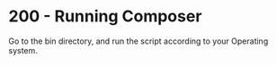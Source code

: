 # 200 - Running Composer

Go to the bin directory, and run the script according to your Operating system.
